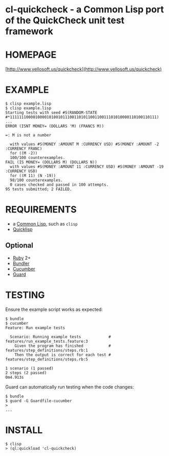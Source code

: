 # cl-quickcheck - a Common Lisp port of the QuickCheck unit test framework

# HOMEPAGE

[http://www.yellosoft.us/quickcheck](http://www.yellosoft.us/quickcheck)

# EXAMPLE

    $ clisp example.lisp
    $ clisp example.lisp 
    Starting tests with seed #S(RANDOM-STATE #*1111111000010000101001011100110101100110011101010000110100110111)
    ...
    ERROR (ISNT MONEY= (DOLLARS 'M) (FRANCS M))

    =: M is not a number

      with values #S(MONEY :AMOUNT M :CURRENCY USD) #S(MONEY :AMOUNT -2 :CURRENCY FRANC)
      for ((M -2))
      100/100 counterexamples.
    FAIL (IS MONEY= (DOLLARS M) (DOLLARS N))
      with values #S(MONEY :AMOUNT 11 :CURRENCY USD) #S(MONEY :AMOUNT -19 :CURRENCY USD)
      for ((M 11) (N -19))
      98/100 counterexamples.
      0 cases checked and passed in 100 attempts.
    95 tests submitted; 2 FAILED.

# REQUIREMENTS

* a [Common Lisp](http://www.cliki.net/Common%20Lisp%20implementation), such as `clisp`
* [Quicklisp](http://www.quicklisp.org/)

## Optional

* [Ruby](https://www.ruby-lang.org/) 2+
* [Bundler](http://bundler.io/)
* [Cucumber](http://cukes.info/)
* [Guard](http://guardgem.org/)

# TESTING

Ensure the example script works as expected:

    $ bundle
    $ cucumber
    Feature: Run example tests

      Scenario: Running example tests            # features/run_example_tests.feature:3
        Given the program has finished           # features/step_definitions/steps.rb:1
        Then the output is correct for each test # features/step_definitions/steps.rb:5

    1 scenario (1 passed)
    2 steps (2 passed)
    0m4.913s

Guard can automatically run testing when the code changes:

    $ bundle
    $ guard -G Guardfile-cucumber
    >
    ...

# INSTALL

    $ clisp
    > (ql:quickload 'cl-quickcheck)
